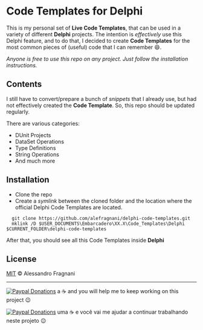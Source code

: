 # Code Templates for Delphi

This is my personal set of **Live Code Templates**, that can be used in a variety of different **Delphi** projects. The intention is _effectively_ use this Delphi feature, and to do that, I decided to create **Code Templates** for the most common pieces of (useful) code that I can remember :smile:.

_Anyone is free to use this repo on any project. Just follow the installation instructions._

## Contents

I still have to convert/prepare a bunch of _snippets_ that I already use, but had not effectively created the **Code Template**. So, this repo should be updated regularly.

There are various categories:

* DUnit Projects
* DataSet Operations
* Type Definitions
* String Operations
* And much more

## Installation

* Clone the repo 
* Create a _symlink_ between the cloned folder and the location where the official Delphi Code Templates are located. 
```
  git clone https://github.com/alefragnani/delphi-code-templates.git
  mklink /D $USER_DOCUMENTS\Embarcadero\XX.X\Code_Templates\Delphi $CURRENT_FOLDER\delphi-code-templates
```

After that, you should see all this Code Templates inside **Delphi**

## License

[MIT](LICENSE.md) &copy; Alessandro Fragnani

---

[![Paypal Donations](https://www.paypalobjects.com/en_US/i/btn/btn_donate_SM.gif)](https://www.paypal.com/cgi-bin/webscr?cmd=_donations&business=EP57F3B6FXKTU&lc=US&item_name=Alessandro%20Fragnani&item_number=delphi&currency_code=USD&bn=PP%2dDonationsBF%3abtn_donate_SM%2egif%3aNonHosted) a :coffee: and you will help me to keep working on this project :wink:

[![Paypal Donations](https://www.paypalobjects.com/pt_BR/i/btn/btn_donate_SM.gif)](https://www.paypal.com/cgi-bin/webscr?cmd=_donations&business=EP57F3B6FXKTU&lc=BR&item_name=Alessandro%20Fragnani&item_number=delphi&currency_code=BRL&bn=PP%2dDonationsBF%3abtn_donate_SM%2egif%3aNonHosted) uma :coffee: e você vai me ajudar a continuar trabalhando neste projeto :wink: